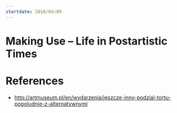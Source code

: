 ```yaml
---
startdate: 2016/04/09
---
```

# Making Use – Life in Postartistic Times

# References
* http://artmuseum.pl/en/wydarzenia/jeszcze-inny-podzial-tortu-popoludnie-z-alternatywnymi
